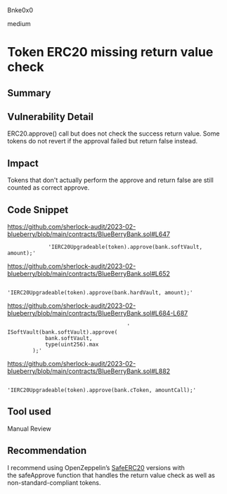 Bnke0x0

medium

# Token ERC20 missing return value check

## Summary

## Vulnerability Detail
ERC20.approve() call but does not check the success return value. Some tokens do not revert if the approval failed but return false instead.

## Impact
Tokens that don't actually perform the approve and return false are still counted as correct approve.
## Code Snippet
https://github.com/sherlock-audit/2023-02-blueberry/blob/main/contracts/BlueBerryBank.sol#L647

                 'IERC20Upgradeable(token).approve(bank.softVault, amount);'

https://github.com/sherlock-audit/2023-02-blueberry/blob/main/contracts/BlueBerryBank.sol#L652

                           'IERC20Upgradeable(token).approve(bank.hardVault, amount);'

https://github.com/sherlock-audit/2023-02-blueberry/blob/main/contracts/BlueBerryBank.sol#L684-L687


                                          ' ISoftVault(bank.softVault).approve(
                bank.softVault,
                type(uint256).max
            );'


https://github.com/sherlock-audit/2023-02-blueberry/blob/main/contracts/BlueBerryBank.sol#L882


                                            'IERC20Upgradeable(token).approve(bank.cToken, amountCall);'


## Tool used

Manual Review

## Recommendation
I recommend using OpenZeppelin’s [SafeERC20](https://github.com/OpenZeppelin/openzeppelin-contracts/blob/release-v4.1/contracts/token/ERC20/utils/SafeERC20.sol#L74) versions with the safeApprove function that handles the return value check as well as non-standard-compliant tokens.